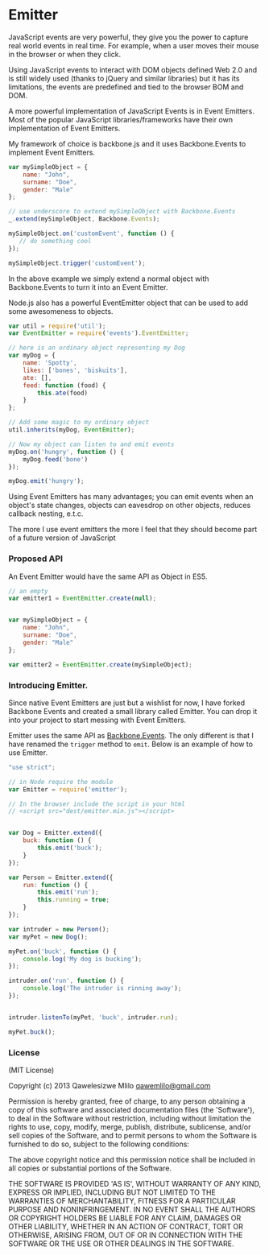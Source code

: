 # Emitter

JavaScript events are very powerful, they give you the power to capture real world events in real time. For example, when a user moves their mouse in the browser or when they click. 

Using JavaScript events to interact with DOM objects defined Web 2.0 and is still widely used (thanks to jQuery and similar libraries) but it has its limitations, the events are predefined and tied to the browser BOM and DOM. 

A more powerful implementation of JavaScript Events is in Event Emitters. Most of the popular JavaScript libraries/frameworks have their own implementation of Event Emitters.  

My framework of choice is backbone.js and it uses Backbone.Events to implement Event Emitters.  
```javascript
var mySimpleObject = {
    name: "John",
    surname: "Doe",
    gender: "Male"
};

// use underscore to extend mySimpleObject with Backbone.Events
_.extend(mySimpleObject, Backbone.Events);

mySimpleObject.on('customEvent', function () {
   // do something cool
});

mySimpleObject.trigger('customEvent');
```
    
In the above example we simply extend a normal object with Backbone.Events to turn it into an Event Emitter.

Node.js also has a powerful EventEmitter object that can be used to add some awesomeness to objects. 
```javascript
var util = require('util');
var EventEmitter = require('events').EventEmitter;

// here is an ordinary object representing my Dog
var myDog = {
    name: 'Spotty',
    likes: ['bones', 'biskuits'],
    ate: [],
    feed: function (food) {
        this.ate(food)
    }               
};

// Add some magic to my ordinary object
util.inherits(myDog, EventEmitter);

// Now my object can listen to and emit events
myDog.on('hungry', function () {
    myDog.feed('bone')
});

myDog.emit('hungry');
```
    
Using Event Emitters has many advantages; you can emit events when an object's state changes, objects can eavesdrop on other objects, reduces callback nesting, e.t.c.

The more I use event emitters the more I feel that they should become part of a future version of JavaScript 

### Proposed API
An Event Emitter would have the same API as Object in ES5.

```javascript
// an empty
var emitter1 = EventEmitter.create(null);


var mySimpleObject = {
    name: "John",
    surname: "Doe",
    gender: "Male"
};

var emitter2 = EventEmitter.create(mySimpleObject);
```

### Introducing Emitter.

Since native Event Emitters are just but a wishlist for now, I have forked Backbone Events and created a small library called Emitter. You can drop it into your project to start messing with Event Emitters.

Emitter uses the same API as [Backbone.Events](http://backbonejs.org/#Events). The only different is that I have renamed the `trigger` method to `emit`. Below is an example of how to use Emitter.
 
```javascript
"use strict";

// in Node require the module
var Emitter = require('emitter');

// In the browser include the script in your html 
// <script src="dest/emitter.min.js"></script>


var Dog = Emitter.extend({
    buck: function () {
        this.emit('buck');
    }
});

var Person = Emitter.extend({
    run: function () {
        this.emit('run');
        this.running = true;
    }
});

var intruder = new Person();
var myPet = new Dog();

myPet.on('buck', function () {
    console.log('My dog is bucking');
});

intruder.on('run', function () {
    console.log('The intruder is rinning away');
});


intruder.listenTo(myPet, 'buck', intruder.run);

myPet.buck();
```


### License

(MIT License)

Copyright (c) 2013 Qawelesizwe Mlilo <qawemlilo@gmail.com>

Permission is hereby granted, free of charge, to any person obtaining a copy of this software and associated documentation files (the 'Software'), to deal in the Software without restriction, including without limitation the rights to use, copy, modify, merge, publish, distribute, sublicense, and/or sell copies of the Software, and to permit persons to whom the Software is furnished to do so, subject to the following conditions:

The above copyright notice and this permission notice shall be included in all copies or substantial portions of the Software.

THE SOFTWARE IS PROVIDED 'AS IS', WITHOUT WARRANTY OF ANY KIND, EXPRESS OR IMPLIED, INCLUDING BUT NOT LIMITED TO THE WARRANTIES OF MERCHANTABILITY, FITNESS FOR A PARTICULAR PURPOSE AND NONINFRINGEMENT. IN NO EVENT SHALL THE AUTHORS OR COPYRIGHT HOLDERS BE LIABLE FOR ANY CLAIM, DAMAGES OR OTHER LIABILITY, WHETHER IN AN ACTION OF CONTRACT, TORT OR OTHERWISE, ARISING FROM, OUT OF OR IN CONNECTION WITH THE SOFTWARE OR THE USE OR OTHER DEALINGS IN THE SOFTWARE.
        
    
